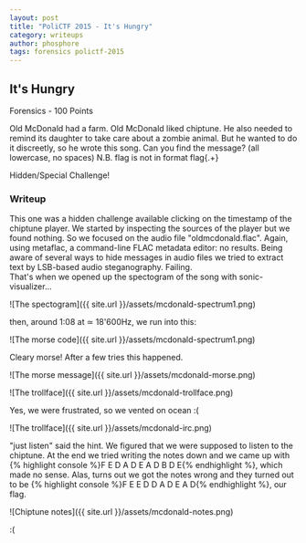 ```yaml
---
layout: post
title: "PoliCTF 2015 - It's Hungry"
category: writeups
author: phosphore
tags: forensics polictf-2015
---
```


## It's Hungry
Forensics - 100 Points

Old McDonald had a farm. Old McDonald liked chiptune. He also needed to remind its daughter to take care about a zombie animal. But he wanted to do it discreetly, so he wrote this song. Can you find the message? (all lowercase, no spaces) N.B. flag is not in format flag{.+}

Hidden/Special Challenge!

### Writeup
This one was a hidden challenge available clicking on the timestamp of the chiptune player. We started by inspecting the sources of the player but we found nothing. So we focused on the audio file "oldmcdonald.flac".
Again, using metaflac, a command-line FLAC metadata editor: no results. 
Being aware of several ways to hide messages in audio files we tried to extract text by LSB-based audio steganography. Failing.  
That's when we opened up the spectogram of the song with sonic-visualizer...  

![The spectogram]({{ site.url }}/assets/mcdonald-spectrum1.png)

then, around 1:08 at ≃ 18'600Hz, we run into this:

![The morse code]({{ site.url }}/assets/mcdonald-spectrum1.png)

Cleary morse! After a few tries this happened.

![The morse message]({{ site.url }}/assets/mcdonald-morse.png)

![The trollface]({{ site.url }}/assets/mcdonald-trollface.png)

Yes, we were frustrated, so we vented on ocean :(

![The trollface]({{ site.url }}/assets/mcdonald-irc.png)

"just listen" said the hint. We figured that we were supposed to listen to the chiptune. At the end we tried writing the notes down and we came up with {% highlight console %}F E D A D E A D B D E{% endhighlight %}, which made no sense.
Alas, turns out we got the notes wrong and they turned out to be {% highlight console %}F E E D D A D E A D{% endhighlight %}, our flag.

![Chiptune notes]({{ site.url }}/assets/mcdonald-notes.png)

:(




